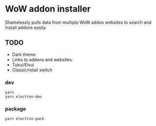 # WoW addon installer

Shamelessly pulls data from multiple WoW addon websites to search and install addons easily.

## TODO

- Dark theme
- Links to addons and websites
- Tukui/Elvui
- Classic/retail switch

### dev

```
yarn
yarn electron-dev
```

### package

```
yarn electron-pack
```

